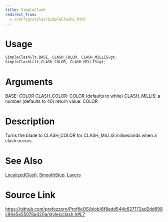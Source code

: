 ```yaml
---
title: SimpleClash
redirect_from:
  - /config/styles/SimpleClashL.html
---
```


# Usage
```cpp
SimpleClash&lt;BASE, CLASH_COLOR, CLASH_MILLIS&gt;
SimpleClashL&lt;CLASH_COLOR, CLASH_MILLIS&gt;
```

# Arguments
BASE: COLOR
CLASH_COLOR: COLOR (defaults to white)
CLASH_MILLIS: a number (defaults to 40)
return value: COLOR

# Description
Turns the blade to CLASH_COLOR for CLASH_MILLIS millseconds
when a clash occurs.

# See Also
[LocalizedClash](/config/styles/LocalizedClash.html), [SmoothStep](/config/functions/SmoothStep.html), [Layers](/config/styles/Layers.html)

# Source Link
https://github.com/profezzorn/ProffieOS/blob/6f8add544c627172ad2dd698c90e5e55078a420a/styles/clash.h#L7
